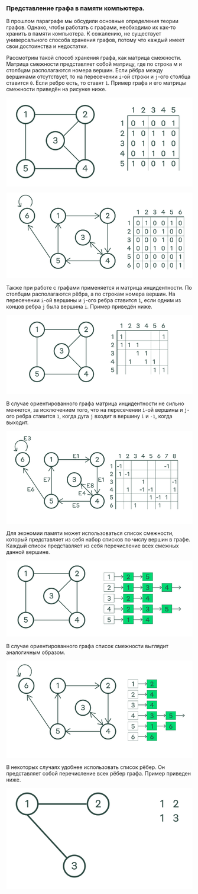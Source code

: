 ### Представление графа в памяти компьютера.

В прошлом параграфе мы обсудили основные определения теории графов. Однако, чтобы работать с графами, необходимо их как-то
хранить в памяти компьютера. К сожалению, не существует универсального способа хранения графов, потому что каждый имеет 
свои достоинства и недостатки.

Рассмотрим такой способ хранения графа, как матрица смежности. Матрица смежности представляет собой матрицу, где по строка
м и столбцам располагаются номера вершин. Если рёбра между вершинами отсутствует, то на пересечении `i`-ой строки и `j`-ого
столбца ставится `0`. Если ребро есть, то ставят `1`. Пример графа и его матрицы смежности приведён на рисунке ниже.

![img.png](content%2Fimg.png)

![img_1.png](content%2Fimg_1.png)

Также при работе с графами применяется и матрица инцидентности. По столбцам располагаются рёбра, а по строкам номера вершин.
На пересечении `i`-ой вершины и `j`-ого ребра ставится `1`, если одним из концов ребра `j` была вершина `i`. Пример приведён
ниже.

![img_2.png](content%2Fimg_2.png)

В случае ориентированного графа матрица инцидентности не сильно меняется, за исключением того, что на пересечении `i`-ой
вершины и `j`-ого ребра ставится `1`, когда дуга `j` входит в вершину `i` и `-1`, когда выходит.

![img_3.png](content%2Fimg_3.png)

Для экономии памяти может использоваться список смежности, который представляет из себя набор списков по числу вершин в 
графе. Каждый список представляет из себя перечисление всех смежных данной вершине.

![img_4.png](content%2Fimg_4.png)

В случае ориентированного графа список смежности выглядит аналогичным образом.

![img_5.png](content%2Fimg_5.png)

В некоторых случаях удобнее использовать список рёбер. Он представляет собой перечисление всех рёбер графа. Пример приведен
ниже.

![img_6.png](content%2Fimg_6.png)